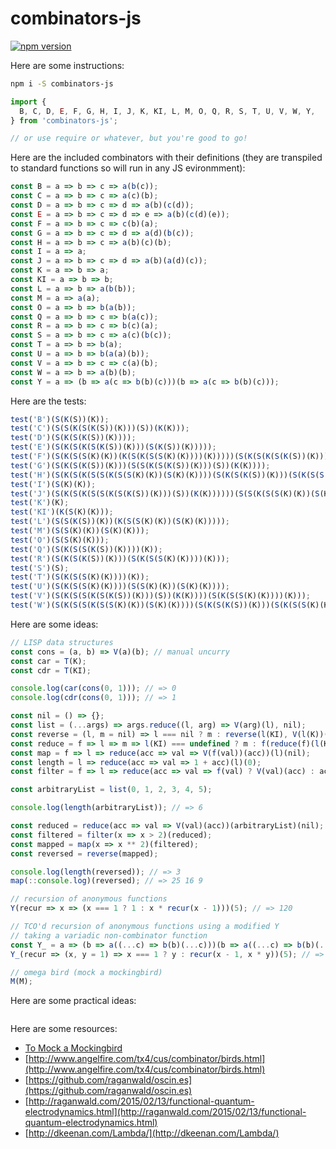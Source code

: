 # combinators-js

[![npm version](https://badge.fury.io/js/combinators-js.svg)](http://badge.fury.io/js/combinators-js)

Here are some instructions:

```bash
npm i -S combinators-js
```

```javascript
import {
  B, C, D, E, F, G, H, I, J, K, KI, L, M, O, Q, R, S, T, U, V, W, Y,
} from 'combinators-js';

// or use require or whatever, but you're good to go!
```

Here are the included combinators with their definitions (they are transpiled to standard functions so will run in any JS evironmment):

```javascript
const B = a => b => c => a(b(c));
const C = a => b => c => a(c)(b);
const D = a => b => c => d => a(b)(c(d));
const E = a => b => c => d => e => a(b)(c(d)(e));
const F = a => b => c => c(b)(a);
const G = a => b => c => d => a(d)(b(c));
const H = a => b => c => a(b)(c)(b);
const I = a => a;
const J = a => b => c => d => a(b)(a(d)(c));
const K = a => b => a;
const KI = a => b => b;
const L = a => b => a(b(b));
const M = a => a(a);
const O = a => b => b(a(b));
const Q = a => b => c => b(a(c));
const R = a => b => c => b(c)(a);
const S = a => b => c => a(c)(b(c));
const T = a => b => b(a);
const U = a => b => b(a(a)(b));
const V = a => b => c => c(a)(b);
const W = a => b => a(b)(b);
const Y = a => (b => a(c => b(b)(c)))(b => a(c => b(b)(c)));
```

Here are the tests:

```javascript
test('B')(S(K(S))(K));
test('C')(S(S(K(S(K(S))(K)))(S))(K(K)));
test('D')(S(K(S(K(S))(K))));
test('E')(S(K(S(K(S(K(S))(K)))(S(K(S))(K)))));
test('F')(S(K(S(S(K)(K))(K(S(K(S(S(K)(K))))(K)))))(S(K(S(K(S(K(S))(K)))(S(K(S))(K))))(S(K(S(S(K)(K))))(K))));
test('G')(S(K(S(K(S))(K)))(S(S(K(S(K(S))(K)))(S))(K(K))));
test('H')(S(K(S(K(S(S(K(S(S(K)(K))(S(K)(K))))(S(K(S(K(S))(K)))(S(K(S(S(K)(K))))(K))))))(K)))(S(K(S(S(K(S(K(S))(K)))(S))(K(K))))));
test('I')(S(K)(K));
test('J')(S(K(S(K(S(S(K(S(K(S))(K)))(S))(K(K))))))(S(S(K(S(S(K)(K))(S(K)(K))))(S(K(S(K(S))(K)))(S(K(S(S(K)(K))))(K))))(K(S(K(S(S(K(S(K(S))(K)))(S))(K(K))))(S(K(S(K(S(K(S))(K)))(S(K(S))(K)))))))));
test('K')(K);
test('KI')(K(S(K)(K)));
test('L')(S(S(K(S))(K))(K(S(S(K)(K))(S(K)(K)))));
test('M')(S(S(K)(K))(S(K)(K)));
test('O')(S(S(K)(K)));
test('Q')(S(K(S(S(K(S))(K))))(K));
test('R')(S(K(S(K(S))(K)))(S(K(S(S(K)(K))))(K)));
test('S')(S);
test('T')(S(K(S(S(K)(K))))(K));
test('U')(S(K(S(S(K)(K))))(S(S(K)(K))(S(K)(K))));
test('V')(S(K(S(S(K(S(K(S))(K)))(S))(K(K))))(S(K(S(S(K)(K))))(K)));
test('W')(S(K(S(S(K(S(S(K)(K))(S(K)(K))))(S(K(S(K(S))(K)))(S(K(S(S(K)(K))))(K))))))(K));
```

Here are some ideas:

```javascript
// LISP data structures
const cons = (a, b) => V(a)(b); // manual uncurry
const car = T(K);
const cdr = T(KI);

console.log(car(cons(0, 1))); // => 0
console.log(cdr(cons(0, 1))); // => 1

const nil = () => {};
const list = (...args) => args.reduce((l, arg) => V(arg)(l), nil);
const reverse = (l, m = nil) => l === nil ? m : reverse(l(KI), V(l(K))(m));
const reduce = f => l => m => l(KI) === undefined ? m : f(reduce(f)(l(KI))(m))(l(K))
const map = f => l => reduce(acc => val => V(f(val))(acc))(l)(nil);
const length = l => reduce(acc => val => 1 + acc)(l)(0);
const filter = f => l => reduce(acc => val => f(val) ? V(val)(acc) : acc)(l)(nil);

const arbitraryList = list(0, 1, 2, 3, 4, 5);

console.log(length(arbitraryList)); // => 6

const reduced = reduce(acc => val => V(val)(acc))(arbitraryList)(nil);
const filtered = filter(x => x > 2)(reduced);
const mapped = map(x => x ** 2)(filtered);
const reversed = reverse(mapped);

console.log(length(reversed)); // => 3
map(::console.log)(reversed); // => 25 16 9
```

```javascript
// recursion of anonymous functions
Y(recur => x => (x === 1 ? 1 : x * recur(x - 1)))(5); // => 120

// TCO'd recursion of anonymous functions using a modified Y
// taking a variadic non-combinator function
const Y_ = a => (b => a((...c) => b(b)(...c)))(b => a((...c) => b(b)(...c)));
Y_(recur => (x, y = 1) => x === 1 ? y : recur(x - 1, x * y))(5); // => 120
```

```javascript
// omega bird (mock a mockingbird)
M(M);
```

Here are some practical ideas:

```javascript

```

Here are some resources:
- [To Mock a Mockingbird](https://en.wikipedia.org/wiki/To_Mock_a_Mockingbird)
- [http://www.angelfire.com/tx4/cus/combinator/birds.html](http://www.angelfire.com/tx4/cus/combinator/birds.html)
- [https://github.com/raganwald/oscin.es](https://github.com/raganwald/oscin.es)
- [http://raganwald.com/2015/02/13/functional-quantum-electrodynamics.html](http://raganwald.com/2015/02/13/functional-quantum-electrodynamics.html)
- [http://dkeenan.com/Lambda/](http://dkeenan.com/Lambda/)
